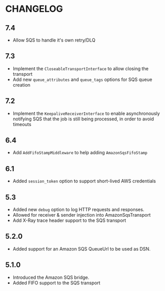 CHANGELOG
=========

7.4
---

* Allow SQS to handle it's own retry/DLQ

7.3
---

 * Implement the `CloseableTransportInterface` to allow closing the transport
 * Add new `queue_attributes` and `queue_tags` options for SQS queue creation

7.2
---

 * Implement the `KeepaliveReceiverInterface` to enable asynchronously notifying SQS that the job is still being processed, in order to avoid timeouts

6.4
---

 * Add `AddFifoStampMiddleware` to help adding `AmazonSqsFifoStamp`

6.1
---

 * Added `session_token` option to support short-lived AWS credentials

5.3
---

 * Added new `debug` option to log HTTP requests and responses.
 * Allowed for receiver & sender injection into AmazonSqsTransport
 * Add X-Ray trace header support to the SQS transport

5.2.0
-----

 * Added support for an Amazon SQS QueueUrl to be used as DSN.

5.1.0
-----

 * Introduced the Amazon SQS bridge.
 * Added FIFO support to the SQS transport
